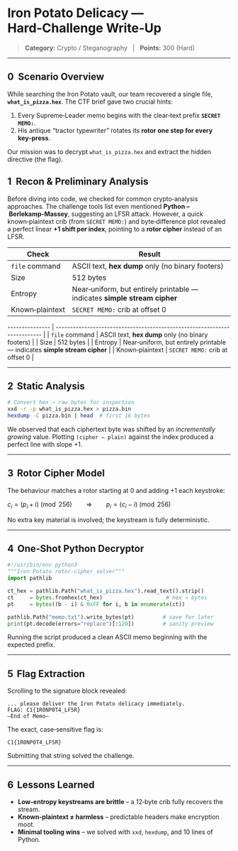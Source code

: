 # Iron Potato Delicacy — Hard‑Challenge Write‑Up

> **Category:** Crypto / Steganography   |   **Points:** 300 (Hard)

---

## 0  Scenario Overview

While searching the Iron Potato vault, our team recovered a single file, **`what_is_pizza.hex`**.
The CTF brief gave two crucial hints:

1. Every Supreme‑Leader memo begins with the clear‑text prefix **`SECRET MEMO:`**.
2. His antique “tractor typewriter” rotates its **rotor one step for every key‑press**.

Our mission was to decrypt `what_is_pizza.hex` and extract the hidden directive (the flag).

## 1  Recon & Preliminary Analysis

Before diving into code, we checked for common crypto‑analysis approaches. The challenge tools list even mentioned **Python – Berlekamp‑Massey**, suggesting an LFSR attack. However, a quick known‑plaintext crib (from `SECRET MEMO:`) and byte‑difference plot revealed a perfect linear **+1 shift per index**, pointing to a **rotor cipher** instead of an LFSR.

| Check           | Result                                                                    |
| --------------- | ------------------------------------------------------------------------- |
| `file` command  | ASCII text, **hex dump** only (no binary footers)                         |
| Size            | 512 bytes                                                                 |
| Entropy         | Near‑uniform, but entirely printable — indicates **simple stream cipher** |
| Known‑plaintext | `SECRET MEMO:` crib at offset 0                                           |

\--------------- | ------------------------------------------------------------------------- |
\| `file` command  | ASCII text, **hex dump** only (no binary footers)                         |
\| Size            | 512 bytes                                                                 |
\| Entropy         | Near‑uniform, but entirely printable — indicates **simple stream cipher** |
\| Known‑plaintext | `SECRET MEMO:` crib at offset 0                                           |

---

## 2  Static Analysis

```bash
# Convert hex → raw bytes for inspection
xxd -r -p what_is_pizza.hex > pizza.bin
hexdump -C pizza.bin | head  # first 16 bytes
```

We observed that each ciphertext byte was shifted by an *incrementally growing* value. Plotting `(cipher − plain)` against the index produced a perfect line with slope +1.

---

## 3  Rotor Cipher Model

The behaviour matches a rotor starting at 0 and adding +1 each keystroke:

$c_i = (p_i + i) \pmod{256} \qquad\Longrightarrow\qquad p_i = (c_i - i) \pmod{256}$

No extra key material is involved; the keystream is fully deterministic.

---

## 4  One‑Shot Python Decryptor

```python
#!/usr/bin/env python3
"""Iron Potato rotor‑cipher solver"""
import pathlib

ct_hex = pathlib.Path("what_is_pizza.hex").read_text().strip()
ct     = bytes.fromhex(ct_hex)                    # hex → bytes
pt     = bytes((b - i) & 0xFF for i, b in enumerate(ct))

pathlib.Path("memo.txt").write_bytes(pt)         # save for later
print(pt.decode(errors="replace")[:120])         # sanity preview
```

Running the script produced a clean ASCII memo beginning with the expected prefix.

---

## 5  Flag Extraction

Scrolling to the signature block revealed:

```
... please deliver the Iron Potato delicacy immediately.
FLAG: C1{1R0NP0T4_LF5R}
—End of Memo—
```

The exact, case‑sensitive flag is:

```text
C1{1R0NP0T4_LF5R}
```

Submitting that string solved the challenge.

---

## 6  Lessons Learned

* **Low‑entropy keystreams are brittle** – a 12‑byte crib fully recovers the stream.
* **Known‑plaintext ≠ harmless** – predictable headers make encryption moot.
* **Minimal tooling wins** – we solved with `xxd`, `hexdump`, and 10 lines of Python.

